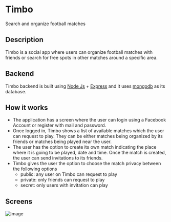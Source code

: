 
# Timbo
Search and organize football matches

## Description

Timbo is a social app where users can organize football matches with friends or search for free spots in other matches around a specific area.

## Backend

Timbo backend is built using [Node Js](https://nodejs.org/en/about/) + [Express](https://expressjs.com/) and it uses [mongodb](https://www.mongodb.com/) as its database. 

## How it works

- The application has a screen where the user can login using a Facebook Account or register with mail and password.
- Once logged in, Timbo shows a list of available matches which the user can request to play. They can be either matches being organized by its friends or matches being played near the user.
- The user has the option to create its own match indicating the place where it is going to be played, date and time. Once the match is created, the user can send invitations to its friends.
- Timbo gives the user the option to choose the match privacy between the following options
	- public: any user on Timbo can request to play
	- private: only friends can request to play
	- secret: only users with invitation can play

## Screens

![image](https://user-images.githubusercontent.com/8452417/187966871-db994a37-4ce1-4107-bf35-1fd7e5f6175f.png)
